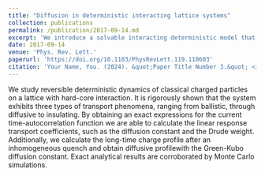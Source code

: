 ```yaml
---
title: "Diffusion in deterministic interacting lattice systems"
collection: publications
permalink: /publication/2017-09-14.md
excerpt: 'We introduce a solvable interacting deterministic model that shows diffusive transport.'
date: 2017-09-14
venue: 'Phys. Rev. Lett.'
paperurl: 'https://doi.org/10.1103/PhysRevLett.119.110603'
citation: 'Your Name, You. (2024). &quot;Paper Title Number 3.&quot; <i>GitHub Journal of Bugs</i>. 1(3).'
---
```


We study reversible deterministic dynamics of classical charged particles on a lattice with hard-core interaction. It is rigorously shown that the system exhibits three types of transport phenomena, ranging from ballistic, through diffusive to insulating. By obtaining an exact expressions for the current time-autocorrelation function we are able to calculate the linear response transport coefficients, such as the diffusion constant and the Drude weight. Additionally, we calculate the long-time charge profile after an inhomogeneous quench and obtain diffusive profilewith the Green-Kubo diffusion constant. Exact analytical results are corroborated by Monte Carlo simulations.

